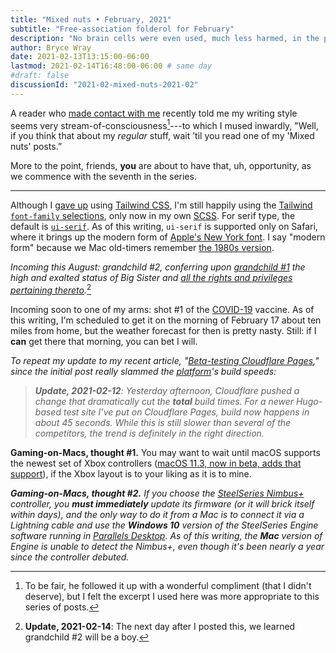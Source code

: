 ```yaml
---
title: "Mixed nuts • February, 2021"
subtitle: "Free-association folderol for February"
description: "No brain cells were even used, much less harmed, in the production of this post."
author: Bryce Wray
date: 2021-02-13T13:15:00-06:00
lastmod: 2021-02-14T16:48:00-06:00 # same day
#draft: false
discussionId: "2021-02-mixed-nuts-2021-02"
---
```


A reader who [made contact with me](/contact) recently told me my writing style seems very stream-of-consciousness[^compliment]---to which I mused inwardly, "Well, if you think that about my *regular* stuff, wait ’til you read one of my 'Mixed nuts' posts.”

[^compliment]: To be fair, he followed it up with a wonderful compliment (that I didn't deserve), but I felt the excerpt I used here was more appropriate to this series of posts.

More to the point, friends, **you** are about to have that, uh, opportunity, as we commence with the seventh in the series.

---

Although I [gave up](/posts/2021/02/simplify-simplify) using [Tailwind CSS](https://tailwindcss.com), I'm still happily using the [Tailwind `font-family` selections](https://tailwindcss.com/docs/font-family), only now in my own [SCSS](https://sass-lang.com). For serif type, the default is [`ui-serif`](https://developer.mozilla.org/en-US/docs/Web/CSS/font-family). As of this writing, `ui-serif` is supported only on Safari, where it brings up the modern form of [Apple's New York font](https://www.creativebloq.com/news/new-york-font). I say "modern form" because we Mac old-timers remember [the 1980s version](https://fontsinuse.com/typefaces/31775/new-york-1984).

*Incoming this August: grandchild #2, conferring upon [grandchild #1](/posts/2020/03/welcome-sweet-little-early-bird) the high and exalted status of Big Sister and [all the rights and privileges pertaining thereto](https://academia.stackexchange.com/questions/41735/what-are-all-the-rights-and-privileges-pertaining-thereto).*[^reveal]

[^reveal]: **Update, 2021-02-14**: The next day after I posted this, we learned grandchild #2 will be a boy.

Incoming soon to one of my arms: shot #1 of the [COVID-19](/posts/2020/03/coherence-covid-19) vaccine. As of this writing, I'm scheduled to get it on the morning of February 17 about ten miles from home, but the weather forecast for then is pretty nasty. Still: if I **can** get there that morning, you can bet I will.

*To repeat my update to my recent article, "[Beta-testing Cloudflare Pages](/posts/2021/01/beta-testing-cloudflare-pages)," since the initial post really slammed the [platform](https://pages.cloudflare.com)'s build speeds:*

> ***Update, 2021-02-12**: Yesterday afternoon, Cloudflare pushed a change that dramatically cut the **total** build times. For a newer Hugo-based test site I’ve put on Cloudflare Pages, build now happens in about 45 seconds. While this is still slower than several of the competitors, the trend is definitely in the right direction.*

**Gaming-on-Macs, thought #1.** You may want to wait until macOS supports the newest set of Xbox controllers ([macOS 11.3, now in beta, adds that support](https://www.macrumors.com/2021/02/02/apple-seeds-macos-big-sur-11-3-beta-1/)), if the Xbox layout is to your liking as it is to mine.

***Gaming-on-Macs, thought #2.** If you choose the [SteelSeries Nimbus+](https://steelseries.com/gaming-controllers/nimbus-plus) controller, you **must immediately**  update its firmware (or it will brick itself within days), and the only way to do it from a Mac is to connect it via a Lightning cable and use the **Windows 10** version of the SteelSeries Engine software running in [Parallels Desktop](https://www.parallels.com/products/desktop/). As of this writing, the **Mac** version of Engine is unable to detect the Nimbus+, even though it's been nearly a year since the controller debuted.*
